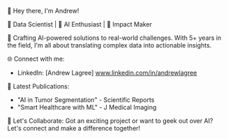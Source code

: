   👋 Hey there, I'm Andrew!

🔬 Data Scientist | 🤖 AI Enthusiast | 🌟 Impact Maker

🎯 Crafting AI-powered solutions to real-world challenges. With 5+ years in the field, I'm all about translating complex data into actionable insights.

🌐 Connect with me:
- LinkedIn: [Andrew Lagree] www.linkedin.com/in/andrewlagree

📝 Latest Publications:
- "AI in Tumor Segmentation" - Scientific Reports
- "Smart Healthcare with ML" - J Medical Imaging

🚀 Let's Collaborate:
Got an exciting project or want to geek out over AI? Let's connect and make a difference together!

